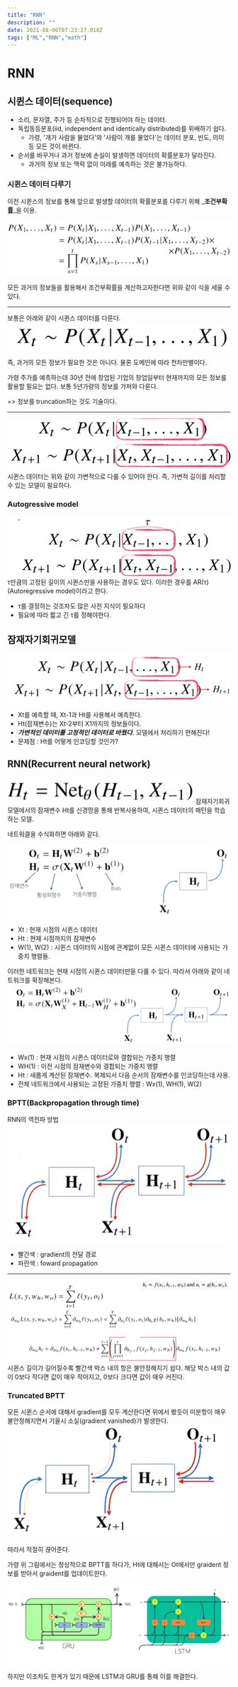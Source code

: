 ```yaml
---
title: "RNN"
description: ""
date: 2021-08-06T07:23:27.018Z
tags: ["ML","RNN","math"]
---
```

# RNN
## 시퀸스 데이터(sequence)
- 소리, 문자열, 주가 등 순차적으로 진행되어야 하는 데이터.
- 독립동등분포(iid, independent and identically distributed)를 위배하기 쉽다.
	-  가령, '개가 사람을 물었다'와 '사람이 개를 물었다'는 데이터 분포, 빈도, 의미 등 모든 것이 바뀐다.
- 순서를 바꾸거나 과거 정보에 손실이 발생하면 데이터의 확률분포가 달라진다.
  - 과거의 정보 또는 맥락 없이 미래를 예측하는 것은 불가능하다.
  
### 시퀸스 데이터 다루기
이전 시퀸스의 정보를 통해 앞으로 발생할 데이터의 확률분포를 다루기 위해 _**조건부확률**_을 이용.

![](/assets/images/RNN/a953e4fe-612e-45ca-92c2-f8d0f84b9007-image.png)

모든 과거의 정보들을 활용해서 조건부확률을 계산하고자한다면 위와 같이 식을 세울 수 있다.

---
보통은 아래와 같이 시퀸스 데이터를 다룬다.
![](/assets/images/RNN/db4c5a53-d223-4a00-9b5a-0203f0d6a054-image.png)

즉, 과거의 모든 정보가 필요한 것은 아니다. 물론 도메인에 따라 천차만별이다.

가령 주가를 예측하는데 30년 전에 창업된 기업의 창업일부터 현재까지의 모든 정보를 활용할 필요는 없다. 보통 5년가량의 정보를 가져와 다룬다.

=> 정보를 truncation하는 것도 기술이다.

---
![](/assets/images/RNN/007ca09c-6a78-4fbe-a6a0-225e6dc24615-image.png)
시퀸스 데이터는 위와 같이 가변적으로 다룰 수 있어야 한다. 즉, 가변적 길이를 처리할 수 있는 모델이 필요하다.

### Autogressive model
![](/assets/images/RNN/df1b72f5-1504-4cee-bf36-53548771f3b4-image.png)
τ만큼의 고정된 길이의 시퀸스만을 사용하는 경우도 있다. 이러한 경우를 AR(τ)(Autoregressive model)이라고 한다.
- τ를 결정하는 것조차도 많은 사전 지식이 필요하다
- 필요에 따라 짧고 긴 τ를 정해야한다.

## 잠재자기회귀모델
![](/assets/images/RNN/775dedc3-7ed1-483c-a149-ed432a48930d-image.png)
- Xt를 예측할 때, Xt-1과 Ht를 사용해서 예측한다.
- Ht(잠재변수)는 Xt-2부터 X1까지의 정보들이다.
- _**가변적인 데이터를 고정적인 데이터로 바꿨다.**_ 모델에서 처리하기 편해진다!
- 문제점 : Ht를 어떻게 인코딩할 것인가?

## RNN(Recurrent neural network)
![](/assets/images/RNN/5e1bbe91-6e2a-40bb-9921-2b6a5298d632-image.png)
잠재자기회귀모델에서의 잠재변수 Ht를 신경망을 통해 반복사용하여, 시퀸스 데이터의 패턴을 학습하는 모델.

네트워클을 수식화하면 아래와 같다.

![](/assets/images/RNN/a2dcb8e6-0e43-43e9-b15f-4f2f1ef5091f-image.png)
- Xt : 현재 시점의 시퀸스 데이터
- Ht : 현재 시점까지의 잠재변수
- W(1), W(2) : 시퀸스 데이터의 시점에 관계없이 모든 시퀸스 데이터에 사용되는 가중치 행렬들.


이러한 네트워크는 현재 시점의 시퀸스 데이터만을 다룰 수 있다. 따라서 아래와 같이 네트워크를 확장해본다.
![](/assets/images/RNN/2d256449-527c-4f12-b020-ea4421589899-image.png)

- Wx(1) : 현재 시점의 시퀸스 데이터로와 결합되는 가중치 행렬
- WH(1) : 이전 시점의 잠재변수와 결합되는 가중치 행렬
- Ht : 새롭게 계산된 잠재변수. 복제되서 다음 순서의 잠재변수를 인코딩하는데 사용.
- 전체 네트워크에서 사용되는 고정된 가중치 행렬 : Wx(1), WH(1), W(2)

### BPTT(Backpropagation through time)
RNN의 역전파 방법
![](/assets/images/RNN/214e7c97-8738-4722-8f40-db93b97253e9-image.png)
- 빨간색 : gradient의 전달 경로
- 파란색 : foward propagation


---

![](/assets/images/RNN/a609a3b6-833e-4512-912d-3d2a9a4133d1-image.png)
시퀸스 길이가 길어질수록 빨간색 박스 내의 항은 불안정해지기 쉽다. 해당 박스 내의 값이 0보다 작다면 값이 매우 작아지고, 0보다 크다면 값이 매우 커진다.

### Truncated BPTT
모든 시퀸스 순서에 대해서 gradient를 모두 계산한다면 위에서 봤듯이 미분항이 매우 불안정해지면서 기울시 소실(gradient vanished)가 발생한다.
![](/assets/images/RNN/3287a8f7-8b35-41f4-8e80-d18ef5bc59f0-image.png)

따라서 적절히 끊어준다.

가령 위 그림에서는 정상적으로 BPTT를 하다가, Ht에 대해서는 Ot에서만 graident 정보를 받아서 graident를 업데이트한다.

![](/assets/images/RNN/75b5f4da-e38b-4801-9af7-b4a61f4a23b0-image.png)

하지만 이조차도 한계가 있기 때문에 LSTM과 GRU를 통해 이를 해결한다.